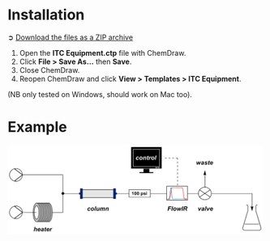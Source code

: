 Installation
============

&#10162; [Download the files as a ZIP archive](https://github.com/itc/chemdraw-templates/archive/v1.0.0.zip)

1. Open the **ITC Equipment.ctp** file with ChemDraw.
2. Click **File > Save As...** then **Save**.
3. Close ChemDraw.
4. Reopen ChemDraw and click **View > Templates > ITC Equipment**.

(NB only tested on Windows, should work on Mac too).

Example
=======

![Examples of components in use](https://raw.githubusercontent.com/itc/chemdraw-templates/master/Example.png)